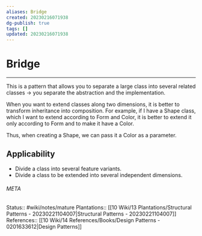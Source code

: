```yaml
---
aliases: Bridge
created: 20230216071938
dg-publish: true
tags: []
updated: 20230216071938
---
```

# Bridge
---
This is a pattern that allows you to separate a large class into several related classes -> you separate the abstraction and the implementation.

When you want to extend classes along two dimensions, it is better to transform inheritance into composition. For example, if I have a Shape class, which I want to extend according to Form and Color, it is better to extend it only according to Form and to make it have a Color.

Thus, when creating a Shape, we can pass it a Color as a parameter.


## Applicability
- Divide a class into several feature variants.
- Divide a class to be extended into several independent dimensions.



###### META
Status:: #wiki/notes/mature 
Plantations:: [[10 Wiki/13 Plantations/Structural Patterns - 20230221104007\|Structural Patterns - 20230221104007]]
References:: [[10 Wiki/14 References/Books/Design Patterns - 0201633612\|Design Patterns]]
